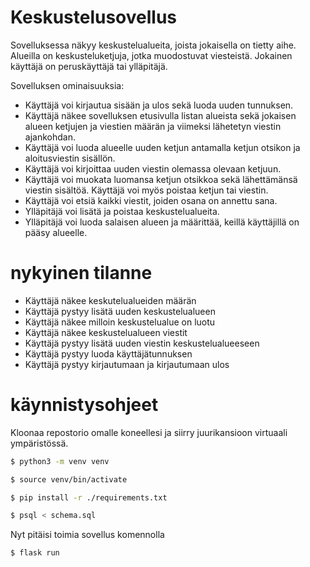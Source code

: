 # Keskustelusovellus

Sovelluksessa näkyy keskustelualueita, joista jokaisella on tietty aihe. Alueilla on keskusteluketjuja, jotka muodostuvat viesteistä. Jokainen käyttäjä on peruskäyttäjä tai ylläpitäjä.

Sovelluksen ominaisuuksia:

* Käyttäjä voi kirjautua sisään ja ulos sekä luoda uuden tunnuksen.
* Käyttäjä näkee sovelluksen etusivulla listan alueista sekä jokaisen alueen ketjujen ja viestien määrän ja viimeksi lähetetyn viestin ajankohdan.
* Käyttäjä voi luoda alueelle uuden ketjun antamalla ketjun otsikon ja aloitusviestin sisällön.
* Käyttäjä voi kirjoittaa uuden viestin olemassa olevaan ketjuun.
* Käyttäjä voi muokata luomansa ketjun otsikkoa sekä lähettämänsä viestin sisältöä. Käyttäjä voi myös poistaa ketjun tai viestin.
* Käyttäjä voi etsiä kaikki viestit, joiden osana on annettu sana.
* Ylläpitäjä voi lisätä ja poistaa keskustelualueita.
* Ylläpitäjä voi luoda salaisen alueen ja määrittää, keillä käyttäjillä on pääsy alueelle.

# nykyinen tilanne
- Käyttäjä näkee keskutelualueiden määrän
- Käyttäjä pystyy lisätä uuden keskustelualueen
- Käyttäjä näkee milloin keskustelualue on luotu
- Käyttäjä näkee keskustelualueen viestit
- Käyttäjä pystyy lisätä uuden viestin keskustelualueeseen
- Käyttäjä pystyy luoda käyttäjätunnuksen
- Käyttäjä pystyy kirjautumaan ja kirjautumaan ulos

# käynnistysohjeet

Kloonaa repostorio omalle koneellesi ja siirry juurikansioon virtuaali ympäristössä.

```bash
$ python3 -m venv venv
```
```bash
$ source venv/bin/activate
```
```bash
$ pip install -r ./requirements.txt
```
```bash
$ psql < schema.sql
```
Nyt pitäisi toimia sovellus komennolla
```bash
$ flask run
```
